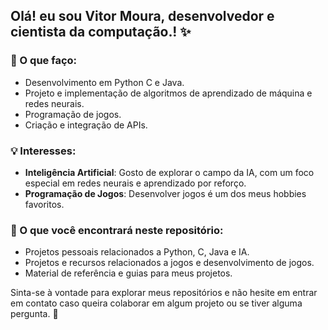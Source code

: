 ## Olá! eu sou Vitor Moura, desenvolvedor e cientista da computação.! ✨

### 🎨 O que faço:

- Desenvolvimento em Python C e Java.
- Projeto e implementação de algoritmos de aprendizado de máquina e redes neurais.
- Programação de jogos.
- Criação e integração de APIs.

### 💡 Interesses:

- **Inteligência Artificial**: Gosto de explorar o campo da IA, com um foco especial em redes neurais e aprendizado por reforço.
- **Programação de Jogos**: Desenvolver jogos é um dos meus hobbies favoritos.

### 💎 O que você encontrará neste repositório:

- Projetos pessoais relacionados a Python, C, Java e IA.
- Projetos e recursos relacionados a jogos e desenvolvimento de jogos.
- Material de referência e guias para meus projetos.

Sinta-se à vontade para explorar meus repositórios e não hesite em entrar em contato caso queira colaborar em algum projeto ou se tiver alguma pergunta. 👋
